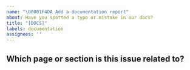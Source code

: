 ```yaml
---
name: "\U0001F4DA Add a documentation report"
about: Have you spotted a typo or mistake in our docs?
title: "[DOCS]"
labels: documentation
assignees: ''
---
```


<!--  Ask David for help you to contribute https://calendly.com/argilla-office-hours/30min or feel free to submit a pull request straight away: https://github.com/argilla-io/argilla/pulls or  -->

## Which page or section is this issue related to?
<!-- Please include the URL and/or source. -->
